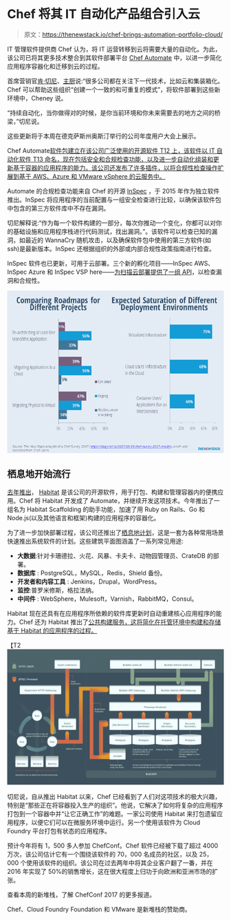 # Chef 将其 IT 自动化产品组合引入云

> 原文：<https://thenewstack.io/chef-brings-automation-portfolio-cloud/>

IT 管理软件提供商 Chef 认为，将 IT 运营转移到云将需要大量的自动化。为此，该公司已将其更多技术整合到其软件部署平台 [Chef Automate](https://thenewstack.io/chef-rolls-management-ingredients-one-package-chef-automate/) 中，以进一步简化应用程序容器化和迁移到云的过程。

首席营销官[肯·切尼](https://www.linkedin.com/in/kencheney/)、[主厨](https://www.chef.io/)说:“很多公司都在关注下一代技术，比如云和集装箱化。Chef 可以帮助这些组织“创建一个一致的和可重复的模式”，将软件部署到这些新环境中，Cheney 说。

“持续自动化，当你做得对的时候，是你当前环境和你未来需要去的地方之间的桥梁，”切尼说。

这些更新将于本周在德克萨斯州奥斯汀举行的公司年度用户大会上展示。

Chef Automate[软件包建立在该公司广泛使用的开源软件 T12 上，该软件以 IT 自动化软件 T13 命名，现在包括安全和合规检查功能，以及进一步自动化组装和更新基于容器的应用程序的能力。该公司还发布了许多插件，以将合规性检查操作扩展到基于 AWS、Azure 和 VMware vSphere 的云服务中。](https://www.chef.io/products/automate/)

Automate 的合规检查功能来自 Chef 的开源 [InSpec](https://thenewstack.io/chef-bulks-compliance-workflow-tools/) ，于 2015 年作为独立软件推出。InSpec 将应用程序的当前配置与一组安全检查进行比较，以确保该软件包中包含的第三方软件库中不存在漏洞。

切尼解释说:“作为每一个软件构建的一部分，每次你推动一个变化，你都可以对你的基础设施和应用程序栈进行代码测试，找出漏洞。”。该软件可以检查已知的漏洞，如最近的 WannaCry 随机攻击，以及确保软件包中使用的第三方软件(如 ssh)是最新版本。InSpec 还根据组织的外部或内部合规性政策指南进行检查。

InSpec 软件也已更新，可用于云部署。三个新的孵化项目——InSpec AWS、InSpec Azure 和 InSpec VSP here——[为扫描云部署提供了一组 API](https://blog.chef.io/2017/05/23/inspec-launches-support-cloud-platform-assessments/)，以检查漏洞和合规性。

![](img/9e0b670f9d2c10f2b0013b2be95022a8.png)

## 栖息地开始流行

[去年推出](https://thenewstack.io/chef-offers-habitat-application-automation-alternative-bimodal/)， [Habitat](https://www.habitat.sh/) 是该公司的开源软件，用于打包、构建和管理容器内的便携应用。Chef 将 Habitat 开发成了 Automate，并继续开发这项技术。今年推出了一组名为 Habitat Scaffolding 的助手功能，加速了用 Ruby on Rails、Go 和 Node.js(以及其他语言和框架)构建的应用程序的容器化。

为了进一步加快部署过程，该公司还推出了[栖息地计划](https://blog.chef.io/2017/05/23/enterprise-ready-habitat-plans-now-available/)，这是一套为各种常用场景快速推出系统软件的计划。这些建筑平面图涵盖了一系列常见用途:

*   **大数据**:针对卡珊德拉、火花、风暴、卡夫卡、动物园管理员、CrateDB 的部署。
*   **数据库** : PostgreSQL，MySQL，Redis，Shield 备份。
*   **开发者和内容工具** : Jenkins，Drupal，WordPress。
*   **监控**:普罗米修斯，格拉法纳。
*   **中间件** : WebSphere，Mulesoft，Varnish，RabbitMQ，Consul。

Habitat 现在还具有在应用程序所依赖的软件库更新时自动重建核心应用程序的能力。Chef 还为 Habitat 推出了[公共构建服务，这将简化在托管环境中构建和存储基于 Habitat 的应用程序的过程。](https://blog.chef.io/2017/05/23/habitat-build-service-builder/)

【T2![](img/d6167e4c5947856db4969608284d8551.png)

切尼说，自从推出 Habitat 以来，Chef 已经看到了人们对这项技术的极大兴趣，特别是“那些正在将容器投入生产的组织”。他说，它解决了如何将复杂的应用程序打包到一个容器中并“让它正确工作”的难题。一家公司使用 Habitat 来打包遗留应用程序，以便它们可以在微服务环境中运行。另一个使用该软件为 Cloud Foundry 平台打包有状态的应用程序。

预计今年将有 1，500 多人参加 ChefConf。Chef 软件已经被下载了超过 4000 万次，该公司估计它有一个围绕该软件的 70，000 名成员的社区，以及 25，000 个使用该软件的组织。该公司在过去两年中将其企业客户翻了一番，并在 2016 年实现了 50%的销售增长，这在很大程度上归功于向欧洲和亚洲市场的扩张。

查看本周的新堆栈，了解 ChefConf 2017 的更多报道。

Chef、Cloud Foundry Foundation 和 VMware 是新堆栈的赞助商。

<svg xmlns:xlink="http://www.w3.org/1999/xlink" viewBox="0 0 68 31" version="1.1"><title>Group</title> <desc>Created with Sketch.</desc></svg>